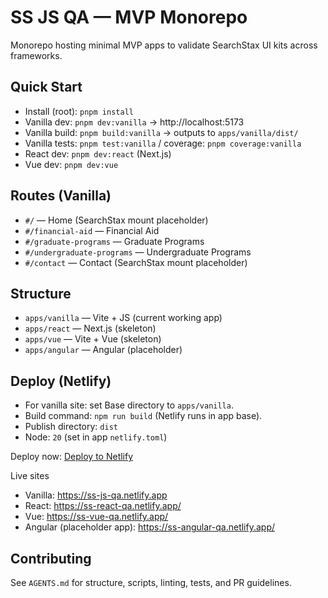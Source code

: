 # SS JS QA — MVP Monorepo

Monorepo hosting minimal MVP apps to validate SearchStax UI kits across frameworks.

## Quick Start
- Install (root): `pnpm install`
- Vanilla dev: `pnpm dev:vanilla` → http://localhost:5173
- Vanilla build: `pnpm build:vanilla` → outputs to `apps/vanilla/dist/`
- Vanilla tests: `pnpm test:vanilla` / coverage: `pnpm coverage:vanilla`
- React dev: `pnpm dev:react` (Next.js)
- Vue dev: `pnpm dev:vue`

## Routes (Vanilla)
- `#/` — Home (SearchStax mount placeholder)
- `#/financial-aid` — Financial Aid
- `#/graduate-programs` — Graduate Programs
- `#/undergraduate-programs` — Undergraduate Programs
- `#/contact` — Contact (SearchStax mount placeholder)

## Structure
- `apps/vanilla` — Vite + JS (current working app)
- `apps/react` — Next.js (skeleton)
- `apps/vue` — Vite + Vue (skeleton)
- `apps/angular` — Angular (placeholder)

## Deploy (Netlify)
- For vanilla site: set Base directory to `apps/vanilla`.
- Build command: `npm run build` (Netlify runs in app base).
- Publish directory: `dist`
- Node: `20` (set in app `netlify.toml`)

Deploy now: [Deploy to Netlify](https://app.netlify.com/start/deploy?repository=https%3A%2F%2Fgithub.com%2Fwallacematthew%2Fss-js-qa)

Live sites
- Vanilla: https://ss-js-qa.netlify.app
- React: https://ss-react-qa.netlify.app/
- Vue: https://ss-vue-qa.netlify.app/
- Angular (placeholder app): https://ss-angular-qa.netlify.app/

## Contributing
See `AGENTS.md` for structure, scripts, linting, tests, and PR guidelines.
